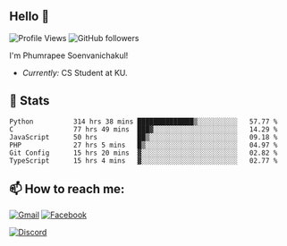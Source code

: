 
<h2>Hello 👋</h2> 

![Profile Views](https://komarev.com/ghpvc/?username=Homiez09&label=Profile%20views&color=0e75b6&style=flat)
![GitHub followers](https://img.shields.io/github/followers/HomieZ09.svg?style=social&label=Follow)


I'm Phumrapee Soenvanichakul!

- <i>Currently:</i> CS Student at KU.

<h2>👀 Stats</h2>

<!--START_SECTION:waka-->

```text
Python          314 hrs 38 mins ██████████████▒░░░░░░░░░░   57.77 %
C               77 hrs 49 mins  ███▓░░░░░░░░░░░░░░░░░░░░░   14.29 %
JavaScript      50 hrs          ██▒░░░░░░░░░░░░░░░░░░░░░░   09.18 %
PHP             27 hrs 5 mins   █▒░░░░░░░░░░░░░░░░░░░░░░░   04.97 %
Git Config      15 hrs 20 mins  ▓░░░░░░░░░░░░░░░░░░░░░░░░   02.82 %
TypeScript      15 hrs 4 mins   ▓░░░░░░░░░░░░░░░░░░░░░░░░   02.77 %
```

<!--END_SECTION:waka-->

<h2>📫 How to reach me:</h2>

<a href="mailto:phumrapeesoen1@gmail.com">![Gmail](https://img.shields.io/badge/Gmail-D14836?style=for-the-badge&logo=gmail&logoColor=white)</a> 
<a href="https://web.facebook.com/phumrapee.soenvanichakul.3/">![Facebook](https://img.shields.io/badge/Facebook-4267B2?style=for-the-badge&logo=facebook&logoColor=white)</a>

<a href="https://discord.gg/EWnAEUtFVm">![Discord](https://discord.c99.nl/widget/theme-1/297740667784921089.png)</a> 
